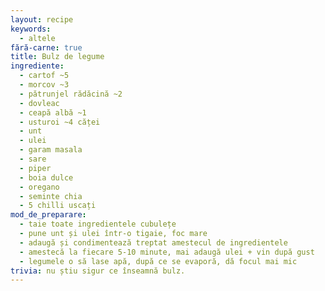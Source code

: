```yaml
---
layout: recipe
keywords:
  - altele
fără-carne: true
title: Bulz de legume
ingrediente:
  - cartof ~5
  - morcov ~3
  - pătrunjel rădăcină ~2
  - dovleac
  - ceapă albă ~1
  - usturoi ~4 căței
  - unt
  - ulei
  - garam masala
  - sare
  - piper
  - boia dulce
  - oregano
  - seminte chia
  - 5 chilli uscați
mod_de_preparare:
  - taie toate ingredientele cubulețe
  - pune unt și ulei într-o tigaie, foc mare
  - adaugă și condimentează treptat amestecul de ingredientele
  - amestecă la fiecare 5-10 minute, mai adaugă ulei + vin după gust
  - legumele o să lase apă, după ce se evaporă, dă focul mai mic
trivia: nu știu sigur ce înseamnă bulz.
---
```

